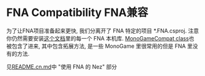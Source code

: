 FNA Compatibility FNA兼容
==========
为了让FNA项目准备起来更快, 我们分离开了 FNA 特定的项目 *.FNA.csproj. 注意你仍然需要安装[这个文档](https://github.com/FNA-XNA/FNA/wiki/1:-Download-and-Update-FNA)里的每一个 FNA 本机库. [MonoGameCompat class](../../Nez.Portable/Utils/MonoGameCompat.cs)也被包含了进来, 其中包含拓展方法, 是一些 MonoGame 里很常用的但是 FNA 里没有的方法.

见[README.cn.md](../../README.cn.md#using-nez-with-fna)中 "使用 FNA 的 Nez" 部分
